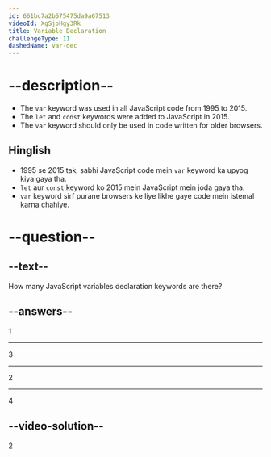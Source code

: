 ```yaml
---
id: 661bc7a2b575475da9a67513
videoId: XgSjoHgy3Rk
title: Variable Declaration
challengeType: 11
dashedName: var-dec
---
```


# --description--

- The `var` keyword was used in all JavaScript code from 1995 to 2015.
- The `let` and `const` keywords were added to JavaScript in 2015.
- The `var` keyword should only be used in code written for older browsers.

<h2>Hinglish</h2>

- 1995 se 2015 tak, sabhi JavaScript code mein `var` keyword ka upyog kiya gaya tha.
- `let` aur `const` keyword ko 2015 mein JavaScript mein joda gaya tha.
- `var` keyword sirf purane browsers ke liye likhe gaye code mein istemal karna chahiye.

# --question--

## --text--

How many JavaScript variables declaration keywords are there?

## --answers--

1

---

3

---

2

---

4

## --video-solution--

2
